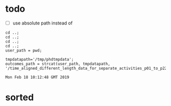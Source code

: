 



# todo

* [ ] use absolute path instead of 



```
cd ..;
cd ..;
cd ..;
cd ..;
user_path = pwd;

tmpdatapath='/tmp/phdtmpdata';
outcomes_path = strcat(user_path, tmpdatapath, '/time_aligned_different_length_data_for_separate_activities_p01_to_p22_octave_linux','/');
```
	Mon Feb 18 10:12:48 GMT 2019


# sorted




